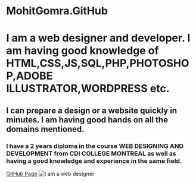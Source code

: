 # MohitGomra.GitHub
# I am a web designer and developer. I am having good knowledge of HTML,CSS,JS,SQL,PHP,PHOTOSHOP,ADOBE ILLUSTRATOR,WORDPRESS etc.
## I can prepare a design or a website quickly in minutes. I am having good hands on all the domains mentioned.
### I have a 2 years diploma in the course WEB DESIGNING AND DEVELOPMENT from CDI COLLEGE MONTREAL as well as having a good knowledge and experience in the same field.
[GitHub Page](https://github.com/Gomramohit06/MohitGomra.GitHub) 
![I am a web designer](https://miro.medium.com/max/915/0*4DpFVUP_VfkhzSIL)
